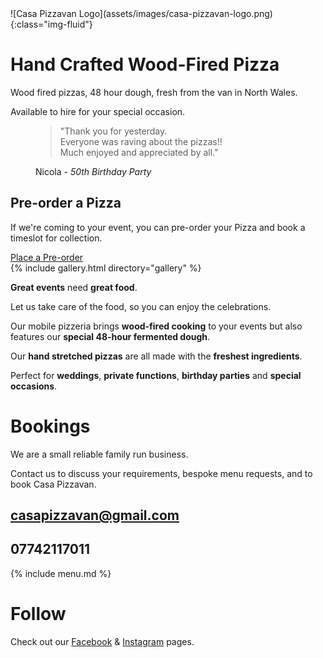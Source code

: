 <div class="main" markdown="1">
![Casa Pizzavan Logo](assets/images/casa-pizzavan-logo.png){:class="img-fluid"}
</div>

<div class="sub-head" markdown="1">

# Hand Crafted Wood-Fired Pizza

Wood fired pizzas, 48 hour dough, fresh from the van in North Wales. 

Available to hire for your special occasion.
</div>

<figure class="text-center">
  <blockquote class="blockquote">
    <p>"Thank you for yesterday.<br>Everyone was raving about the pizzas!!<br>Much enjoyed and appreciated by all."</p>
  </blockquote>
  <figcaption class="blockquote-footer">
   Nicola - <cite title="Source Title">50th Birthday Party</cite>
  </figcaption>
</figure>

<div class="orders text-center bg-secondary text-white m-5 p-3 rounded-3">
<h2 class="text-white">Pre-order a Pizza</h2>
<p>If we're coming to your event, you can pre-order your Pizza and book a timeslot for collection.</p>
<a class="btn btn-light" href="https://casapizzavan.square.site/">Place a Pre-order</a>

</div>
{% include gallery.html directory="gallery" %}

<div class="main-text" markdown="1">

**Great events** need **great food**. 

Let us take care of the food, so you can enjoy the celebrations.

Our mobile pizzeria brings **wood-fired cooking** to your events but also features our **special 48-hour fermented dough**. 

Our **hand stretched pizzas** are all made with the **freshest ingredients**. 

Perfect for **weddings**, **private functions**, **birthday parties** and **special occasions**.

# Bookings

We are a small reliable family run business. 

Contact us to discuss your requirements, bespoke menu requests, and to book Casa Pizzavan.

## <i class="bi bi-envelope"></i> casapizzavan@gmail.com

## <i class="bi bi-phone"></i> 07742117011

{% include menu.md %}

# Follow 
Check out our [Facebook](https://www.facebook.com/profile.php?id=61554133215758) & [Instagram](https://www.instagram.com/casapizzavan/) pages.

<a href="https://www.facebook.com/profile.php?id=61554133215758"><i class="bi bi-facebook"></i></a><a href="https://www.instagram.com/casapizzavan/"><i class="bi bi-instagram"></i></a>

</div>

